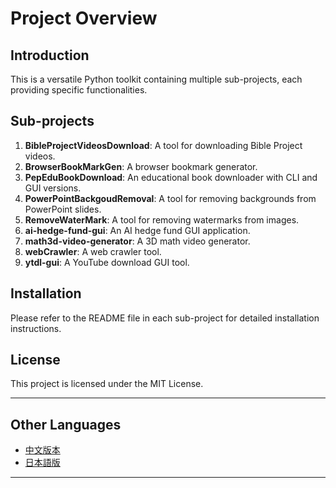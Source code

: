 # Project Overview

## Introduction

This is a versatile Python toolkit containing multiple sub-projects, each providing specific functionalities.

## Sub-projects

1. **BibleProjectVideosDownload**: A tool for downloading Bible Project videos.
2. **BrowserBookMarkGen**: A browser bookmark generator.
3. **PepEduBookDownload**: An educational book downloader with CLI and GUI versions.
4. **PowerPointBackgoudRemoval**: A tool for removing backgrounds from PowerPoint slides.
5. **RemoveWaterMark**: A tool for removing watermarks from images.
6. **ai-hedge-fund-gui**: An AI hedge fund GUI application.
7. **math3d-video-generator**: A 3D math video generator.
8. **webCrawler**: A web crawler tool.
9. **ytdl-gui**: A YouTube download GUI tool.

## Installation

Please refer to the README file in each sub-project for detailed installation instructions.

## License

This project is licensed under the MIT License.

---

## Other Languages

- [中文版本](README_zh.md)
- [日本語版](README_ja.md)

---
